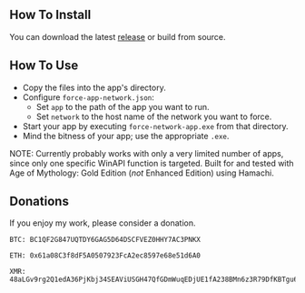 ## How To Install

You can download the latest [release](https://github.com/hauzer/force-app-network/releases) or build from source.

## How To Use

* Copy the files into the app's directory.
* Configure `force-app-network.json`:
  * Set `app` to the path of the app you want to run.
  * Set `network` to the host name of the network you want to force.
* Start your app by executing `force-network-app.exe` from that directory.
* Mind the bitness of your app; use the appropriate `.exe`.

NOTE: Currently probably works with only a very limited number of apps, since only one specific WinAPI function is targeted. Built for and tested with Age of Mythology: Gold Edition (*not* Enhanced Edition) using Hamachi.

## Donations

If you enjoy my work, please consider a donation.

```
BTC: BC1QF2G847UQTDY6GAG5D64DSCFVEZ0HHY7AC3PNKX

ETH: 0x61a08C3f8dF5A0507923FcA2ec8597e68e51d6A0

XMR: 48aLGv9rg2Q1edA36PjKbj34SEAViUSGH47QfGDmWuqEDjUE1fA238BMn6z3R79DfKBTgu6TkT4VL5sMeTG6axMaKXytH6F
